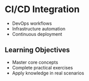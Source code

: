 # CI/CD Integration
- DevOps workflows
- Infrastructure automation
- Continuous deployment

## Learning Objectives
- Master core concepts
- Complete practical exercises
- Apply knowledge in real scenarios
